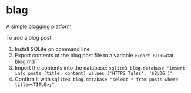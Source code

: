 # blag
A simple blogging platform

To add a blog post:
1. Install SQLite on command line
2. Export contents of the blog post file to a variable `export BLOG=`cat blog.md``
3. Import the contents into the database: `sqlite3 blog.database "insert into posts (title, content) values ('HTTPS Tales', '$BLOG')"`
4. Confirm it with `sqlite3 blog.database "select * from posts where title=<TITLE>;"`
